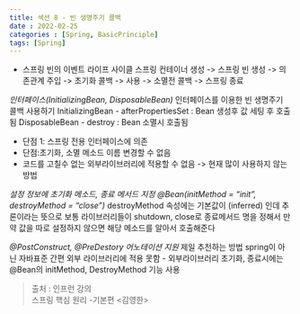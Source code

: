 ```yaml
---
title: 섹션 8 - 빈 생명주기 콜백
date : 2022-02-25
categories : [Spring, BasicPrinciple]
tags: [Spring]
---
```


* 스프링 빈의 이벤트 라이프 사이클
  스프링 컨테이너 생성 -> 스프링 빈 생성 -> 의존관계 주입 -> 초기화 콜백 -> 사용 -> 소멸전 콜백 -> 스프링 종료

*인터페이스(InitializingBean, DisposableBean)*
인터페이스를 이용한 빈 생명주기 콜백 사용하기
InitializingBean - afterPropertiesSet : Bean 생성후 값 세팅 후 호출됨
DisposableBean  - destroy : Bean 소멸시 호출됨
* 단점 1:  스프링 전용 인터페이스에 의존
* 단점:초기화, 소멸 메소드 이름 변경할 수 없음
* 코드를 고칠수 없는 외부라이브러리에 적용할 수 없음
  -> 현재 많이 사용하지 않는 방법

*설정 정보에 초기화 메소드, 종료 메서드 지정*
*@Bean(initMethod = “init”, destroyMethod = “close”)*
destroyMethod 속성에는 기본값이 (inferred) 인데 추론이라는 뜻으로
보통 라이브러리들이 shutdown, close로 종료메서드 명을 정해서 만약 값을 따로 설정하지 않으면 해당 메소드를 알아서 호출해준다

*@PostConstruct, @PreDestory 어노테이션 지원*
제일 추천하는 방법
spring이 아닌 자바표준
간편
외부 라이브러리에 적용 못함 - 외부라이브러리 초기화, 종료시에는 @Bean의 initMethod, DestroyMethod 기능 사용
> 출처 : 인프런 강의 <br>
>  스프링 핵심 원리 -기본편 <김영한>